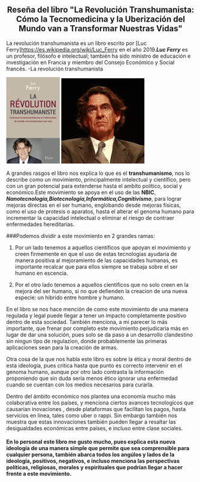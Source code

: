 ## <center> Reseña del libro "La Revolución Transhumanista: Cómo la Tecnomedicina y la Uberización del Mundo van a Transformar Nuestras Vidas"</center>

La revolución transhumanista es un libro escrito por [Luc Ferry]https://es.wikipedia.org/wiki/Luc_Ferry en el año 2019.***Luc Ferry*** es un profesor, filósofo e intelectual; también ha sido ministro de educación e investigación en Francia y miembro del Consejo Económico y Social francés. -La revolución transhumanista 

![Libro en idioma original](imagen/1.jpg) ![](imagen/3.jpg)


 A grandes rasgos el libro nos explica lo que es el **transhumanismo**, nos lo describe como un movimiento, principalmente intelectual y científico, pero con un gran potencial para extenderse hasta el ambito político, social y económico.Este movimiento se apoya en el uso de las **NBIC**, ***Nanotecnología,Biotecnología,Informática,Cognitivismo***, para lograr mejoras directas en el ser humano, englobando desde mejoras físicas, como el uso de protesis o aparatos, hasta el alterar el genoma humano para incrementar la capacidad intelectual o eliminar el riesgo de contraer enfermedades hereditarias.

###Podemos dividir a este movimiento en 2 grandes ramas:
1. Por un lado tenemos a aquellos científicos que apoyan el movimiento y creen firmemente en que el uso de estas tecnologías ayudaria de manera positiva al mejoramiento de las capacidades humanas, es importante recalcar que para ellos siempre se trabaja sobre el ser humano en escencia.

2. Por el otro lado tenemos a aquellos científicos que no solo creen en la mejora del ser humano, si no que defienden la creacion de una nueva especie: un hibrido entre hombre y humano.

En el libro se nos hace mención de como este movimiento de una manera regulada y legal puede llegar a tener un impacto completamente positivo dentro de esta sociedad. También menciona, a mi parecer lo más importante, que frenar por completo este movimiento perjudicaria más en lugar de dar una solución, pues solo se da paso a un desarrollo clandestino sin ningun tipo de regulazion, donde probablemente las primeras aplicaciones sean para la creación de armas.

Otra cosa de la que nos habla este libro es sobre la ética y moral dentro de esta ideología, pues critica hasta que punto es correcto intervenir en el genoma humano, aunque por otro lado contrasta la información proponiendo que sin duda sería menos ético ignorar una enfermedad cuando se cuentan con los medios necesarios para curarla.

Dentro del ámbito económico nos plantea una economía mucho más colaborativa entre los países, y menciona ciertos avances tecnologícos que causarian inovaciones , desde plataformas que facilitan los pagos, hasta servicios en línea, tales como uber o rappi. Sin embargo también nos muestra que estas innovaciones también pueden llegar a resaltar las desigualdades económicas entre países, e incluso entre clase sociales.

#### En lo personal este libro me gusto mucho, pues explica esta nueva ideología de una manera simple que permite que sea comprensible para cualquier persona, también abarca todos los angúlos y lados de la ideología, positivos, negativos, e incluso menciona las perspectivas políticas, religiosas, morales y espirituales que podrían llegar a hacer frente a este movimiento.</div>
